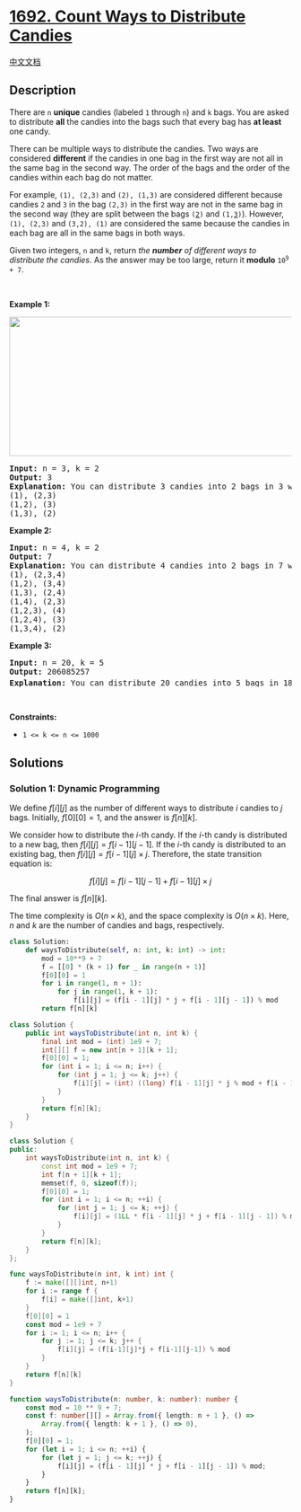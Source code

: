 # [1692. Count Ways to Distribute Candies](https://leetcode.com/problems/count-ways-to-distribute-candies)

[中文文档](/solution/1600-1699/1692.Count%20Ways%20to%20Distribute%20Candies/README.md)

## Description

<p>There are <code>n</code> <strong>unique</strong> candies (labeled <code>1</code> through <code>n</code>) and <code>k</code> bags. You are asked to distribute <strong>all</strong> the candies into the bags such that every bag has <strong>at least</strong> one candy.</p>

<p>There can be multiple ways to distribute the candies. Two ways are considered <strong>different</strong> if the candies in one bag in the first way are not all in the same bag in the second way. The order of the bags and the order of the candies within each bag do not matter.</p>

<p>For example, <code>(1), (2,3)</code> and <code>(2), (1,3)</code> are considered different because candies <code>2</code> and <code>3</code> in the bag <code>(2,3)</code> in the first way are not in the same bag in the second way (they are split between the bags <code>(<u>2</u>)</code> and <code>(1,<u>3</u>)</code>). However, <code>(1), (2,3)</code> and <code>(3,2), (1)</code> are considered the same because the candies in each bag are all in the same bags in both ways.</p>

<p>Given two integers, <code>n</code> and <code>k</code>, return <em>the <strong>number</strong> of different ways to distribute the candies</em>. As the answer may be too large, return it <strong>modulo</strong> <code>10<sup>9</sup> + 7</code>.</p>

<p>&nbsp;</p>
<p><strong class="example">Example 1:</strong></p>

<p><img alt="" src="https://fastly.jsdelivr.net/gh/doocs/leetcode@main/solution/1600-1699/1692.Count%20Ways%20to%20Distribute%20Candies/images/candies-1.png" style="height: 248px; width: 600px;" /></p>

<pre>
<strong>Input:</strong> n = 3, k = 2
<strong>Output:</strong> 3
<strong>Explanation:</strong> You can distribute 3 candies into 2 bags in 3 ways:
(1), (2,3)
(1,2), (3)
(1,3), (2)
</pre>

<p><strong class="example">Example 2:</strong></p>

<pre>
<strong>Input:</strong> n = 4, k = 2
<strong>Output:</strong> 7
<strong>Explanation:</strong> You can distribute 4 candies into 2 bags in 7 ways:
(1), (2,3,4)
(1,2), (3,4)
(1,3), (2,4)
(1,4), (2,3)
(1,2,3), (4)
(1,2,4), (3)
(1,3,4), (2)
</pre>

<p><strong class="example">Example 3:</strong></p>

<pre>
<strong>Input:</strong> n = 20, k = 5
<strong>Output:</strong> 206085257
<strong>Explanation:</strong> You can distribute 20 candies into 5 bags in 1881780996 ways. 1881780996 modulo 10<sup>9</sup> + 7 = 206085257.
</pre>

<p>&nbsp;</p>
<p><strong>Constraints:</strong></p>

<ul>
	<li><code>1 &lt;= k &lt;= n &lt;= 1000</code></li>
</ul>

## Solutions

### Solution 1: Dynamic Programming

We define $f[i][j]$ as the number of different ways to distribute $i$ candies to $j$ bags. Initially, $f[0][0]=1$, and the answer is $f[n][k]$.

We consider how to distribute the $i$-th candy. If the $i$-th candy is distributed to a new bag, then $f[i][j]=f[i-1][j-1]$. If the $i$-th candy is distributed to an existing bag, then $f[i][j]=f[i-1][j]\times j$. Therefore, the state transition equation is:

$$
f[i][j]=f[i-1][j-1]+f[i-1][j]\times j
$$

The final answer is $f[n][k]$.

The time complexity is $O(n \times k)$, and the space complexity is $O(n \times k)$. Here, $n$ and $k$ are the number of candies and bags, respectively.

<!-- tabs:start -->

```python
class Solution:
    def waysToDistribute(self, n: int, k: int) -> int:
        mod = 10**9 + 7
        f = [[0] * (k + 1) for _ in range(n + 1)]
        f[0][0] = 1
        for i in range(1, n + 1):
            for j in range(1, k + 1):
                f[i][j] = (f[i - 1][j] * j + f[i - 1][j - 1]) % mod
        return f[n][k]
```

```java
class Solution {
    public int waysToDistribute(int n, int k) {
        final int mod = (int) 1e9 + 7;
        int[][] f = new int[n + 1][k + 1];
        f[0][0] = 1;
        for (int i = 1; i <= n; i++) {
            for (int j = 1; j <= k; j++) {
                f[i][j] = (int) ((long) f[i - 1][j] * j % mod + f[i - 1][j - 1]) % mod;
            }
        }
        return f[n][k];
    }
}
```

```cpp
class Solution {
public:
    int waysToDistribute(int n, int k) {
        const int mod = 1e9 + 7;
        int f[n + 1][k + 1];
        memset(f, 0, sizeof(f));
        f[0][0] = 1;
        for (int i = 1; i <= n; ++i) {
            for (int j = 1; j <= k; ++j) {
                f[i][j] = (1LL * f[i - 1][j] * j + f[i - 1][j - 1]) % mod;
            }
        }
        return f[n][k];
    }
};
```

```go
func waysToDistribute(n int, k int) int {
	f := make([][]int, n+1)
	for i := range f {
		f[i] = make([]int, k+1)
	}
	f[0][0] = 1
	const mod = 1e9 + 7
	for i := 1; i <= n; i++ {
		for j := 1; j <= k; j++ {
			f[i][j] = (f[i-1][j]*j + f[i-1][j-1]) % mod
		}
	}
	return f[n][k]
}
```

```ts
function waysToDistribute(n: number, k: number): number {
    const mod = 10 ** 9 + 7;
    const f: number[][] = Array.from({ length: n + 1 }, () =>
        Array.from({ length: k + 1 }, () => 0),
    );
    f[0][0] = 1;
    for (let i = 1; i <= n; ++i) {
        for (let j = 1; j <= k; ++j) {
            f[i][j] = (f[i - 1][j] * j + f[i - 1][j - 1]) % mod;
        }
    }
    return f[n][k];
}
```

<!-- tabs:end -->

<!-- end -->
